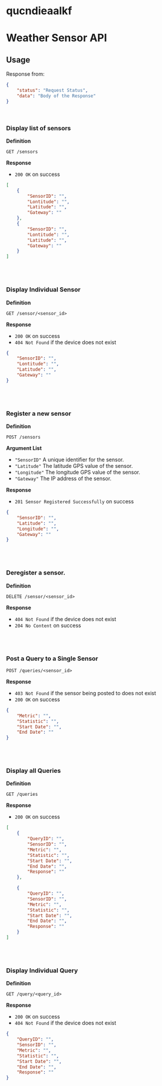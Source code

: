 # qucndieaalkf

# Weather Sensor API

## Usage

Response from:

```json
{
    "status": "Request Status",
    "data": "Body of the Response"
}
```
<br>

### Display list of sensors

**Definition**

`GET /sensors`

**Response**

- `200 OK` on success

```json
[
    {
        "SensorID": "",
        "Lontitude": "",
        "Latitude": "",
        "Gateway": ""
    },
    {
        "SensorID": "",
        "Lontitude": "",
        "Latitude": "",
        "Gateway": ""
    }
]
```
<br>
<br>

### Display Individual Sensor

**Definition**

`GET /sensor/<sensor_id>`

**Response**

- `200 OK` on success
- `404 Not Found` if the device does not exist

```json
{
    "SensorID": "",
    "Lontitude": "",
    "Latitude": "",
    "Gateway": ""
}
```

<br>
<br>

### Register a new sensor

**Definition**

`POST /sensors`

**Argument List**

- `"SensorID"`  A unique identifier for the sensor.
- `"Latitude"`  The latitude GPS value of the sensor.
- `"Longitude"` The longitude GPS value of the sensor.
- `"Gateway"`   The IP address of the sensor.

**Response**

- `201 Sensor Registered Successfully` on success

```json
{
    "SensorID": "",
    "Latitude": "",
    "Longitude": "",
    "Gateway": ""
}
```
<br>
<br>

### Deregister a sensor.

**Definition**

`DELETE /sensor/<sensor_id>`

**Response**

- `404 Not Found` if the device does not exist
- `204 No Content` on success


<br>
<br>

### Post a Query to a Single Sensor

`POST /queries/<sensor_id>`

**Response**

- `403 Not Found` if the sensor being posted to does not exist
- `200 OK` on success

```json
{
    "Metric": "",
    "Statistic": "",
    "Start Date": "",
    "End Date": ""
}
```
<br>
<br>

### Display all Queries

**Definition**

`GET /queries`

**Response**

- `200 OK` on success

```json
[
    {
        "QueryID": "",
        "SensorID": "",
        "Metric": "",
        "Statistic": "",
        "Start Date": "",
        "End Date": "",
        "Response": ""
    },

    {
        "QueryID": "",
        "SensorID": "",
        "Metric": "",
        "Statistic": "",
        "Start Date": "",
        "End Date": "",
        "Response": ""
    }
]
```
<br>
<br>

### Display Individual Query

**Definition**

`GET /query/<query_id>`

**Response**

- `200 OK` on success
- `404 Not Found` if the device does not exist

```json
{
    "QueryID": "",
    "SensorID": "",
    "Metric": "",
    "Statistic": "",
    "Start Date": "",
    "End Date": "",
    "Response": ""
}
```
